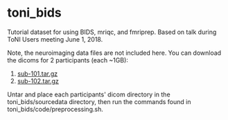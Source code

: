 # toni_bids
Tutorial dataset for using BIDS, mriqc, and fmriprep. Based on talk during ToNI Users meeting June 1, 2018.

Note, the neuroimaging data files are not included here. You can download the dicoms for 2 participants (each ~1GB): 
1. [sub-101.tar.gz](https://www.dropbox.com/s/vi7kj42j321htjm/sub-101.tar.gz?dl=0)
2. [sub-102.tar.gz](https://www.dropbox.com/s/7oi33ar3lfabduy/sub-102.tar.gz?dl=0)

Untar and place each participants' dicom directory in the toni_bids/sourcedata directory, then run the commands found in toni_bids/code/preprocessing.sh.
